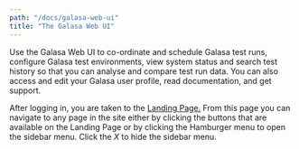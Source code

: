 ```yaml
---
path: "/docs/galasa-web-ui"
title: "The Galasa Web UI"
---
```


Use the Galasa Web UI to co-ordinate and schedule Galasa test runs, configure Galasa test environments, view system status and search test history so that you can analyse and compare test run data. You can also access and edit your Galasa user profile, read documentation, and get support.

After logging in, you are taken to the <a href="http://cicsk8sm.hursley.ibm.com:32612/" target="_blank">Landing Page.</a> From this page you can navigate to any page in the site either by clicking the buttons that are available on the Landing Page or by clicking the Hamburger menu to open the sidebar menu. Click the *X* to hide the sidebar menu. 

